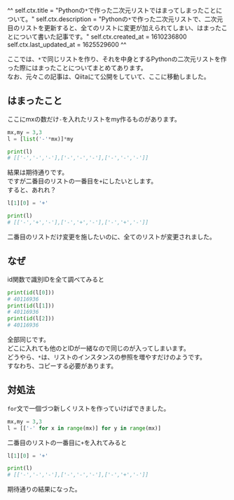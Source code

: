 ^^
self.ctx.title = "Pythonの`*`で作った二次元リストではまってしまったことについて。"
self.ctx.description = "Pythonの`*`で作った二次元リストで、二次元目のリストを更新すると、全てのリストに変更が加えられてしまい、はまったことについて書いた記事です。"
self.ctx.created_at = 1610236800
self.ctx.last_updated_at = 1625529600
^^

ここでは、`*`で同じリストを作り、それを中身とするPythonの二次元リストを作った際にはまったことについてまとめてあります。  
なお、元々この記事は、Qiitaにて公開をしていて、ここに移動しました。

## はまったこと
ここにmxの数だけ`-`を入れたリストをmy作るものがあります。

```python
mx,my = 3,3
l = [list('-'*mx)]*my

print(l)
# [['-','-','-'],['-','-','-'],['-','-','-']]
```
結果は期待通りです。  
ですが二番目のリストの一番目を`+`にしたいとします。  
すると、あれれ？

```python
l[1][0] = '+'

print(l)
# [['-','+','-'],['-','+','-'],['-','+','-']]
```
二番目のリストだけ変更を施したいのに、全てのリストが変更されました。

## なぜ
id関数で識別IDを全て調べてみると

```python
print(id(l[0]))
# 40116936
print(id(l[1]))
# 40116936
print(id(l[2]))
# 40116936
```
全部同じです。  
どこに入れても他のとIDが一緒なので同じのが入ってしまいます。  
どうやら、`*`は、リストのインスタンスの参照を増やすだけのようです。  
すなわち、コピーする必要があります。

## 対処法
`for`文で一個づつ新しくリストを作っていけばできました。  

```python
mx,my = 3,3
l = [['-' for x in range(mx)] for y in range(mx)]
```
二番目のリストの一番目に`+`を入れてみると

```python
l[1][0] = '+'

print(l)
# [['-','-','-'],['-','-','-'],['-','+','-']]
```
期待通りの結果になった。